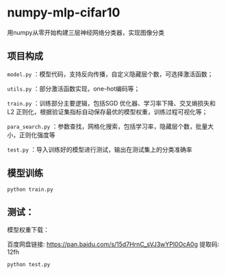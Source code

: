 # numpy-mlp-cifar10

用numpy从零开始构建三层神经网络分类器，实现图像分类

## 项目构成
`model.py` ：模型代码，支持反向传播，自定义隐藏层个数，可选择激活函数；

`utils.py` ：部分激活函数实现，one-hot编码等；

`train.py` ：训练部分主要逻辑，包括SGD 优化器、学习率下降、交叉熵损失和 L2 正则化，根据验证集指标自动保存最优的模型权重，训练过程可视化等；

`para_search.py` ：参数查找，网格化搜索，包括学习率，隐藏层个数，批量大小，正则化强度等

`test.py` ：导入训练好的模型进行测试，输出在测试集上的分类准确率


## 模型训练

`python train.py`

## 测试：
模型权重下载：

百度网盘链接: https://pan.baidu.com/s/15d7HrnC_sVJ3wYPl0OcA0g 提取码: 12fh 

`python test.py`




